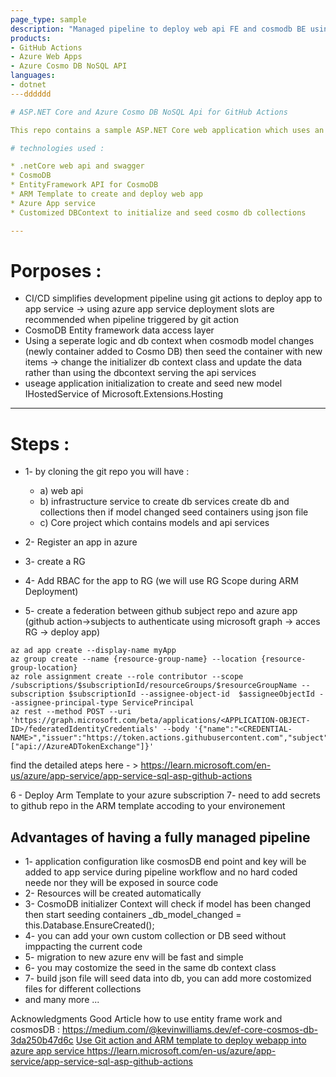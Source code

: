 ```yaml
---
page_type: sample
description: "Managed pipeline to deploy web api FE and cosmodb BE using arm template"
products:
- GitHub Actions
- Azure Web Apps
- Azure Cosmo DB NoSQL API
languages:
- dotnet
---dddddd

# ASP.NET Core and Azure Cosmo DB NoSQL Api for GitHub Actions

This repo contains a sample ASP.NET Core web application which uses an Azure Cosmo DB NoSQL as a backend. The web app can be deployed to Azure Web Apps by using GitHub Actions. The workflow for this is already present in the [.github](.github) folder.

# technologies used :

* .netCore web api and swagger
* CosmoDB
* EntityFramework API for CosmoDB
* ARM Template to create and deploy web app
* Azure App service
* Customized DBContext to initialize and seed cosmo db collections

---
```

# Porposes :
* CI/CD simplifies development pipeline using git actions to deploy app to app service
   -> using azure app service deployment slots are recommended when pipeline triggered by git action
* CosmoDB Entity framework data access layer
* Using a seperate logic and db context when cosmodb model changes (newly container added to Cosmo DB) then seed the container with new items
   -> change the initializer db context class and update the data rather than using the dbcontext serving the api services
* useage application initialization to create and seed new model IHostedService of Microsoft.Extensions.Hosting

---
# Steps :
* 1- by cloning the git repo you will have :
  * a) web api
  * b) infrastructure service to create db services create db and collections then if model changed seed containers using json file
  * c) Core project which contains models and api services

* 2- Register an app in azure 
* 3- create a RG 
* 4- Add RBAC for the app to RG (we will use RG Scope during ARM Deployment)
* 5- create a federation between github subject repo and azure app (github action->subjects to authenticate using microsoft graph -> acces RG -> deploy app)

```
az ad app create --display-name myApp
az group create --name {resource-group-name} --location {resource-group-location}
az role assignment create --role contributor --scope /subscriptions/$subscriptionId/resourceGroups/$resourceGroupName --subscription $subscriptionId --assignee-object-id  $assigneeObjectId --assignee-principal-type ServicePrincipal
az rest --method POST --uri 'https://graph.microsoft.com/beta/applications/<APPLICATION-OBJECT-ID>/federatedIdentityCredentials' --body '{"name":"<CREDENTIAL-NAME>","issuer":"https://token.actions.githubusercontent.com","subject":"repo:organization/repository:ref:refs/heads/main","description":"Testing","audiences":["api://AzureADTokenExchange"]}'
```
find the detailed ateps here - > https://learn.microsoft.com/en-us/azure/app-service/app-service-sql-asp-github-actions

6 - Deploy Arm Template to your azure subscription
7- need to add secrets to github repo in the ARM template accoding to your environement 

## Advantages of having a fully managed pipeline 

* 1- application configuration like cosmosDB end point and key will be added to app service during pipeline workflow and no hard coded neede nor they will be exposed in source code
* 2- Resources will be created automatically
* 3- CosmoDB initializer Context will check if model has been changed then start seeding containers
      _db_model_changed = this.Database.EnsureCreated();
* 4- you can add your own custom collection or DB seed without imppacting the current code
* 5- migration to new azure env will be fast and simple
* 6- you may costomize the seed in the same db context class
* 7- build json file will seed data into db, you can add more costomized files for different collections 
* and many more ...

Acknowledgments
Good Article how to use entity frame work and cosmosDB : https://medium.com/@kevinwilliams.dev/ef-core-cosmos-db-3da250b47d6c
[Use Git action and ARM template to deploy webapp into azure app service ](https://learn.microsoft.com/en-us/azure/app-service/app-service-sql-asp-github-actions)https://learn.microsoft.com/en-us/azure/app-service/app-service-sql-asp-github-actions

